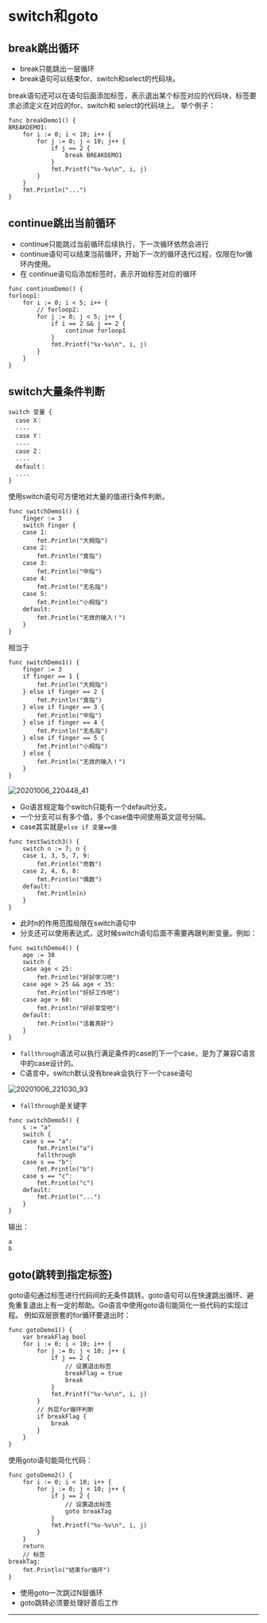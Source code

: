 # switch和goto

## break跳出循环

* break只能跳出一层循环
* break语句可以结束for、switch和select的代码块。

break语句还可以在语句后面添加标签，表示退出某个标签对应的代码块，标签要求必须定义在对应的for、switch和 select的代码块上。 举个例子：

```
func breakDemo1() {
BREAKDEMO1:
	for i := 0; i < 10; i++ {
		for j := 0; j < 10; j++ {
			if j == 2 {
				break BREAKDEMO1
			}
			fmt.Printf("%v-%v\n", i, j)
		}
	}
	fmt.Println("...")
}
```


## continue跳出当前循环

* continue只能跳过当前循环后续执行，下一次循环依然会进行
* continue语句可以结束当前循环，开始下一次的循环迭代过程，仅限在for循环内使用。
* 在 continue语句后添加标签时，表示开始标签对应的循环

```
func continueDemo() {
forloop1:
	for i := 0; i < 5; i++ {
		// forloop2:
		for j := 0; j < 5; j++ {
			if i == 2 && j == 2 {
				continue forloop1
			}
			fmt.Printf("%v-%v\n", i, j)
		}
	}
}
```

## switch大量条件判断

```
switch 变量 {
  case X：
  ....
  case Y：
  ....
  case Z：
  ....
  default：
  ....
}
```

使用switch语句可方便地对大量的值进行条件判断。
```
func switchDemo1() {
	finger := 3
	switch finger {
	case 1:
		fmt.Println("大拇指")
	case 2:
		fmt.Println("食指")
	case 3:
		fmt.Println("中指")
	case 4:
		fmt.Println("无名指")
	case 5:
		fmt.Println("小拇指")
	default:
		fmt.Println("无效的输入！")
	}
}
```

相当于

```
func switchDemo1() {
	finger := 3
	if finger == 1 {
		fmt.Println("大拇指")
	} else if finger == 2 {
		fmt.Println("食指")
	} else if finger == 3 {
		fmt.Println("中指")
	} else if finger == 4 {
		fmt.Println("无名指")
	} else if finger == 5 {
		fmt.Println("小拇指")
	} else {
		fmt.Println("无效的输入！")
	}
}
```

![20201006_220448_41](image/20201006_220448_41.png)

* Go语言规定每个switch只能有一个default分支。
* 一个分支可以有多个值，多个case值中间使用英文逗号分隔。
* case其实就是```else if 变量==值```

```
func testSwitch3() {
	switch n := 7; n {
	case 1, 3, 5, 7, 9:
		fmt.Println("奇数")
	case 2, 4, 6, 8:
		fmt.Println("偶数")
	default:
		fmt.Println(n)
	}
}
```

* 此时n的作用范围局限在switch语句中
* 分支还可以使用表达式，这时候switch语句后面不需要再跟判断变量。例如：

```
func switchDemo4() {
	age := 30
	switch {
	case age < 25:
		fmt.Println("好好学习吧")
	case age > 25 && age < 35:
		fmt.Println("好好工作吧")
	case age > 60:
		fmt.Println("好好享受吧")
	default:
		fmt.Println("活着真好")
	}
}
```

* ```fallthrough```语法可以执行满足条件的case的下一个case，是为了兼容C语言中的case设计的。
* C语言中，switch默认没有break会执行下一个case语句

![20201006_221030_93](image/20201006_221030_93.png)

* ```fallthrough```是关键字

```
func switchDemo5() {
	s := "a"
	switch {
	case s == "a":
		fmt.Println("a")
		fallthrough
	case s == "b":
		fmt.Println("b")
	case s == "c":
		fmt.Println("c")
	default:
		fmt.Println("...")
	}
}
```
输出：
```
a
b
```

## goto(跳转到指定标签)
goto语句通过标签进行代码间的无条件跳转。goto语句可以在快速跳出循环、避免重复退出上有一定的帮助。Go语言中使用goto语句能简化一些代码的实现过程。 例如双层嵌套的for循环要退出时：
```
func gotoDemo1() {
	var breakFlag bool
	for i := 0; i < 10; i++ {
		for j := 0; j < 10; j++ {
			if j == 2 {
				// 设置退出标签
				breakFlag = true
				break
			}
			fmt.Printf("%v-%v\n", i, j)
		}
		// 外层for循环判断
		if breakFlag {
			break
		}
	}
}
```
使用goto语句能简化代码：
```
func gotoDemo2() {
	for i := 0; i < 10; i++ {
		for j := 0; j < 10; j++ {
			if j == 2 {
				// 设置退出标签
				goto breakTag
			}
			fmt.Printf("%v-%v\n", i, j)
		}
	}
	return
	// 标签
breakTag:
	fmt.Println("结束for循环")
}
```

* 使用goto一次跳过N层循环
* goto跳转必须要处理好善后工作


---
